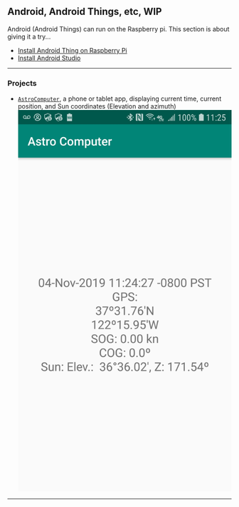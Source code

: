 ## Android, Android Things, etc, WIP
Android (Android Things) can run on the Raspberry pi.
This section is about giving it a try...

- [Install Android Thing on Raspberry Pi](https://developer.android.com/things/hardware/raspberrypi)
- [Install Android Studio](https://developer.android.com/studio/install)

---
### Projects
- [`AstroComputer`](./AstroComputer), a phone or tablet app, displaying current time, current position, and Sun coordinates (Elevation and azimuth)
![Astro](./Screenshot_Astro_Computer.jpg)

---
